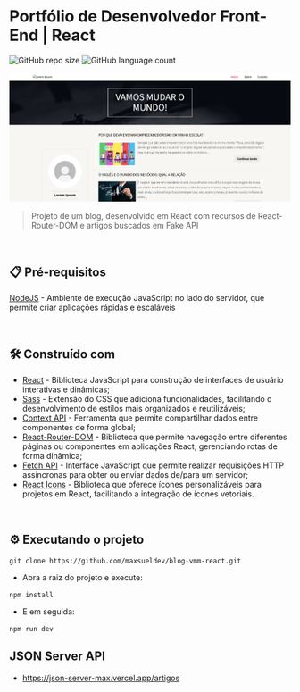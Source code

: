# Portfólio de Desenvolvedor Front-End | React

![GitHub repo size](https://img.shields.io/github/repo-size/maxsueldev/blog-vmm-react?style=for-the-badge)
![GitHub language count](https://img.shields.io/github/languages/count/maxsueldev/blog-vmm-react?style=for-the-badge)

<img src="vamos-mudar-o-mundo-blog.png" alt="Exemplo imagem">

> Projeto de um blog, desenvolvido em React com recursos de React-Router-DOM e artigos buscados em Fake API

<br>

## 📋 Pré-requisitos

[NodeJS](https://nodejs.org/pt) - Ambiente de execução JavaScript no lado do servidor, que permite criar aplicações rápidas e escaláveis

<br>

## 🛠️ Construído com
* [React](https://pt-br.react.dev/) - Biblioteca JavaScript para construção de interfaces de usuário interativas e dinâmicas;
* [Sass](https://sass-lang.com/) - Extensão do CSS que adiciona funcionalidades, facilitando o desenvolvimento de estilos mais organizados e reutilizáveis;
* [Context API](https://pt-br.legacy.reactjs.org/docs/context.html#api) - Ferramenta que permite compartilhar dados entre componentes de forma global;
* [React-Router-DOM](https://reactrouter.com/) - Biblioteca que permite navegação entre diferentes páginas ou componentes em aplicações React, gerenciando rotas de forma dinâmica;
* [Fetch API](https://developer.mozilla.org/en-US/docs/Web/API/Fetch_API) - Interface JavaScript que permite realizar requisições HTTP assíncronas para obter ou enviar dados de/para um servidor;
* [React Icons](https://react-icons.github.io/react-icons/) - Biblioteca que oferece ícones personalizáveis para projetos em React, facilitando a integração de ícones vetoriais.
<br>


## ⚙️ Executando o projeto

```
git clone https://github.com/maxsueldev/blog-vmm-react.git
```

* Abra a raiz do projeto e execute: 

```
npm install
```

* E em seguida: 

```
npm run dev
```

## JSON Server API
* https://json-server-max.vercel.app/artigos

